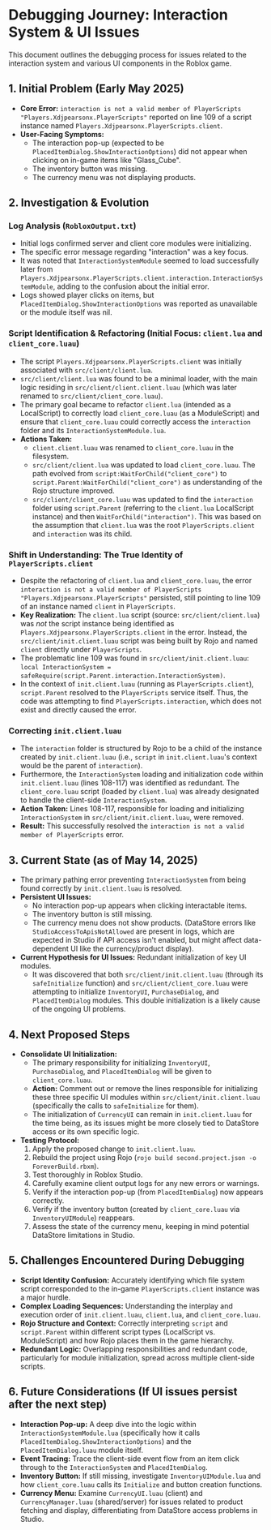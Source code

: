 # Debugging Journey: Interaction System & UI Issues

This document outlines the debugging process for issues related to the interaction system and various UI components in the Roblox game.

## 1. Initial Problem (Early May 2025)

*   **Core Error:** `interaction is not a valid member of PlayerScripts "Players.Xdjpearsonx.PlayerScripts"` reported on line 109 of a script instance named `Players.Xdjpearsonx.PlayerScripts.client`.
*   **User-Facing Symptoms:**
    *   The interaction pop-up (expected to be `PlacedItemDialog.ShowInteractionOptions`) did not appear when clicking on in-game items like "Glass_Cube".
    *   The inventory button was missing.
    *   The currency menu was not displaying products.

## 2. Investigation & Evolution

### Log Analysis (`RobloxOutput.txt`)
*   Initial logs confirmed server and client core modules were initializing.
*   The specific error message regarding "interaction" was a key focus.
*   It was noted that `InteractionSystemModule` seemed to load successfully later from `Players.Xdjpearsonx.PlayerScripts.client.interaction.InteractionSystemModule`, adding to the confusion about the initial error.
*   Logs showed player clicks on items, but `PlacedItemDialog.ShowInteractionOptions` was reported as unavailable or the module itself was nil.

### Script Identification & Refactoring (Initial Focus: `client.lua` and `client_core.luau`)
*   The script `Players.Xdjpearsonx.PlayerScripts.client` was initially associated with `src/client/client.lua`.
*   `src/client/client.lua` was found to be a minimal loader, with the main logic residing in `src/client/client.client.luau` (which was later renamed to `src/client/client_core.luau`).
*   The primary goal became to refactor `client.lua` (intended as a LocalScript) to correctly load `client_core.luau` (as a ModuleScript) and ensure that `client_core.luau` could correctly access the `interaction` folder and its `InteractionSystemModule.lua`.
*   **Actions Taken:**
    *   `client.client.luau` was renamed to `client_core.luau` in the filesystem.
    *   `src/client/client.lua` was updated to load `client_core.luau`. The path evolved from `script:WaitForChild("client_core")` to `script.Parent:WaitForChild("client_core")` as understanding of the Rojo structure improved.
    *   `src/client/client_core.luau` was updated to find the `interaction` folder using `script.Parent` (referring to the `client.lua` LocalScript instance) and then `WaitForChild("interaction")`. This was based on the assumption that `client.lua` was the root `PlayerScripts.client` and `interaction` was its child.

### Shift in Understanding: The True Identity of `PlayerScripts.client`
*   Despite the refactoring of `client.lua` and `client_core.luau`, the error `interaction is not a valid member of PlayerScripts "Players.Xdjpearsonx.PlayerScripts"` persisted, still pointing to line 109 of an instance named `client` in `PlayerScripts`.
*   **Key Realization:** The `client.lua` script (source: `src/client/client.lua`) was *not* the script instance being identified as `Players.Xdjpearsonx.PlayerScripts.client` in the error. Instead, the `src/client/init.client.luau` script was being built by Rojo and named `client` directly under `PlayerScripts`.
*   The problematic line 109 was found in `src/client/init.client.luau`: `local InteractionSystem = safeRequire(script.Parent.interaction.InteractionSystem)`.
*   In the context of `init.client.luau` (running as `PlayerScripts.client`), `script.Parent` resolved to the `PlayerScripts` service itself. Thus, the code was attempting to find `PlayerScripts.interaction`, which does not exist and directly caused the error.

### Correcting `init.client.luau`
*   The `interaction` folder is structured by Rojo to be a child of the instance created by `init.client.luau` (i.e., `script` in `init.client.luau`'s context would be the parent of `interaction`).
*   Furthermore, the `InteractionSystem` loading and initialization code within `init.client.luau` (lines 108-117) was identified as redundant. The `client_core.luau` script (loaded by `client.lua`) was already designated to handle the client-side `InteractionSystem`.
*   **Action Taken:** Lines 108-117, responsible for loading and initializing `InteractionSystem` in `src/client/init.client.luau`, were removed.
*   **Result:** This successfully resolved the `interaction is not a valid member of PlayerScripts` error.

## 3. Current State (as of May 14, 2025)

*   The primary pathing error preventing `InteractionSystem` from being found correctly by `init.client.luau` is resolved.
*   **Persistent UI Issues:**
    *   No interaction pop-up appears when clicking interactable items.
    *   The inventory button is still missing.
    *   The currency menu does not show products. (DataStore errors like `StudioAccessToApisNotAllowed` are present in logs, which are expected in Studio if API access isn't enabled, but might affect data-dependent UI like the currency/product display).
*   **Current Hypothesis for UI Issues:** Redundant initialization of key UI modules.
    *   It was discovered that both `src/client/init.client.luau` (through its `safeInitialize` function) and `src/client/client_core.luau` were attempting to initialize `InventoryUI`, `PurchaseDialog`, and `PlacedItemDialog` modules. This double initialization is a likely cause of the ongoing UI problems.

## 4. Next Proposed Steps

*   **Consolidate UI Initialization:**
    *   The primary responsibility for initializing `InventoryUI`, `PurchaseDialog`, and `PlacedItemDialog` will be given to `client_core.luau`.
    *   **Action:** Comment out or remove the lines responsible for initializing these three specific UI modules within `src/client/init.client.luau` (specifically the calls to `safeInitialize` for them).
    *   The initialization of `CurrencyUI` can remain in `init.client.luau` for the time being, as its issues might be more closely tied to DataStore access or its own specific logic.
*   **Testing Protocol:**
    1.  Apply the proposed change to `init.client.luau`.
    2.  Rebuild the project using Rojo (`rojo build second.project.json -o ForeverBuild.rbxm`).
    3.  Test thoroughly in Roblox Studio.
    4.  Carefully examine client output logs for any new errors or warnings.
    5.  Verify if the interaction pop-up (from `PlacedItemDialog`) now appears correctly.
    6.  Verify if the inventory button (created by `client_core.luau` via `InventoryUIModule`) reappears.
    7.  Assess the state of the currency menu, keeping in mind potential DataStore limitations in Studio.

## 5. Challenges Encountered During Debugging

*   **Script Identity Confusion:** Accurately identifying which file system script corresponded to the in-game `PlayerScripts.client` instance was a major hurdle.
*   **Complex Loading Sequences:** Understanding the interplay and execution order of `init.client.luau`, `client.lua`, and `client_core.luau`.
*   **Rojo Structure and Context:** Correctly interpreting `script` and `script.Parent` within different script types (LocalScript vs. ModuleScript) and how Rojo places them in the game hierarchy.
*   **Redundant Logic:** Overlapping responsibilities and redundant code, particularly for module initialization, spread across multiple client-side scripts.

## 6. Future Considerations (If UI issues persist after the next step)

*   **Interaction Pop-up:** A deep dive into the logic within `InteractionSystemModule.lua` (specifically how it calls `PlacedItemDialog.ShowInteractionOptions`) and the `PlacedItemDialog.luau` module itself.
*   **Event Tracing:** Trace the client-side event flow from an item click through to the `InteractionSystem` and `PlacedItemDialog`.
*   **Inventory Button:** If still missing, investigate `InventoryUIModule.lua` and how `client_core.luau` calls its `Initialize` and button creation functions.
*   **Currency Menu:** Examine `CurrencyUI.luau` (client) and `CurrencyManager.luau` (shared/server) for issues related to product fetching and display, differentiating from DataStore access problems in Studio.
